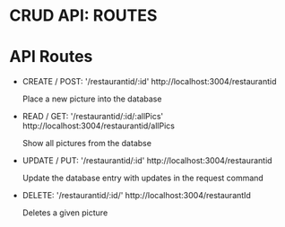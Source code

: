 # CRUD API: ROUTES #

# API Routes #

* CREATE / POST:
 '/restaurantid/:id'
  http://localhost:3004/restaurantid

  Place a new picture into the database

* READ / GET:
  '/restaurantid/:id/:allPics'
  http://localhost:3004/restaurantid/allPics

  Show all pictures from the databse

* UPDATE / PUT:
'/restaurantid/:id'
  http://localhost:3004/restaurantid

  Update the database entry with updates in the request command

* DELETE:
  '/restaurantid/:id/'
  http://localhost:3004/restaurantId

  Deletes a given picture